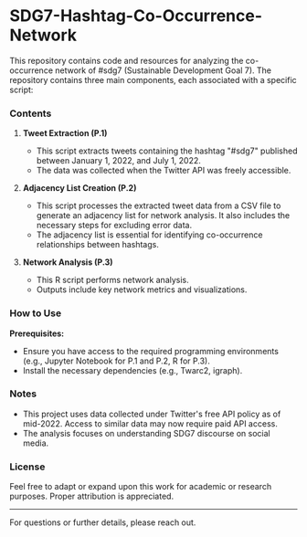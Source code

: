 # SDG7-Hashtag-Co-Occurrence-Network

This repository contains code and resources for analyzing the co-occurrence network of #sdg7 (Sustainable Development Goal 7). The repository contains three main components, each associated with a specific script:

### Contents

1. **Tweet Extraction (P.1)**  
   - This script extracts tweets containing the hashtag "#sdg7" published between January 1, 2022, and July 1, 2022.  
   - The data was collected when the Twitter API was freely accessible.

2. **Adjacency List Creation (P.2)**  
   - This script processes the extracted tweet data from a CSV file to generate an adjacency list for network analysis. It also includes the necessary steps for excluding error data.
   - The adjacency list is essential for identifying co-occurrence relationships between hashtags.

3. **Network Analysis (P.3)**  
   - This R script performs network analysis.
   - Outputs include key network metrics and visualizations.

### How to Use

**Prerequisites:**  
   - Ensure you have access to the required programming environments (e.g., Jupyter Notebook for P.1 and P.2, R for P.3).  
   - Install the necessary dependencies (e.g., Twarc2, igraph).


### Notes

- This project uses data collected under Twitter's free API policy as of mid-2022. Access to similar data may now require paid API access.
- The analysis focuses on understanding SDG7 discourse on social media.

### License  
Feel free to adapt or expand upon this work for academic or research purposes. Proper attribution is appreciated.

---

For questions or further details, please reach out.
